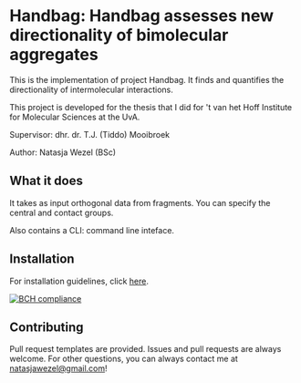 # Handbag: Handbag assesses new directionality of bimolecular aggregates
This is the implementation of project Handbag. It finds and quantifies the directionality of intermolecular interactions.

This project is developed for the thesis that I did for 't van het Hoff Institute for Molecular Sciences at the UvA.

Supervisor: dhr. dr. T.J. (Tiddo) Mooibroek

Author: Natasja Wezel (BSc)

## What it does
It takes as input orthogonal data from fragments. You can specify the central and contact groups.

Also contains a CLI: command line inteface.

## Installation
For installation guidelines, click [here](INSTALLATION.md).


[![BCH compliance](https://bettercodehub.com/edge/badge/NatasjaWezel/MasterProject?branch=master)](https://bettercodehub.com/)


## Contributing
Pull request templates are provided. Issues and pull requests are always welcome.
For other questions, you can always contact me at natasjawezel@gmail.com!
